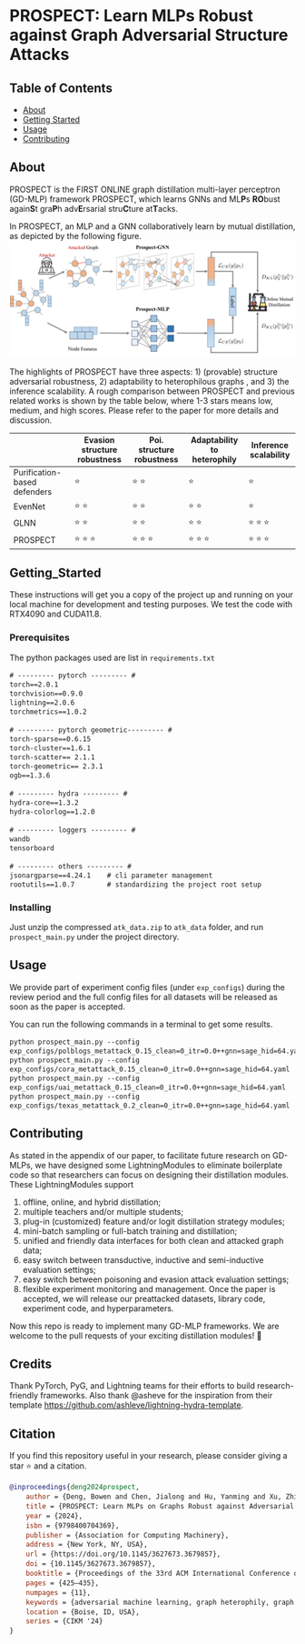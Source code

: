 # PROSPECT: Learn MLPs Robust against Graph Adversarial Structure Attacks

## Table of Contents

+ [About](#about)
+ [Getting Started](#getting_started)
+ [Usage](#usage)
+ [Contributing](#contributing)

## About

PROSPECT is the FIRST ONLINE graph distillation multi-layer perceptron (GD-MLP) framework PROSPECT, which learns GNNs
and ML**P**s **RO**bust again**S**t gra**P**h adv**E**rsarial stru**C**ture at**T**acks.

In PROSPECT, an MLP and a GNN collaboratively learn by mutual distillation, as depicted by the following figure.
![image](figures/ProspectArch.PNG)

The highlights of PROSPECT have three aspects: 1) (provable) structure adversarial robustness, 2) adaptability to heterophilous graphs
, and 3) the inference scalability. A rough comparison between PROSPECT and previous related works is shown by
the table below, where 1-3 stars means low,  medium, and high scores. Please refer to the paper for more details and discussion.

|                              | Evasion structure robustness | Poi. structure robustness | Adaptability to heterophily | Inference scalability |
| ---------------------------- | ---------------------------- | ------------------------- | --------------------------- | --------------------- |
| Purification-based defenders | ⭐️                            | ⭐️  ⭐️                      | ⭐️                           | ⭐️                     |
| EvenNet                      | ⭐️  ⭐️                         | ⭐️  ⭐️                      | ⭐️   ⭐️                       | ⭐️                     |
| GLNN                         | ⭐️    ⭐️                       | ⭐️  ⭐️                      | ⭐️   ⭐️                       | ⭐️   ⭐️   ⭐️             |
| PROSPECT                     | ⭐️   ⭐️   ⭐️                    | ⭐️  ⭐️   ⭐️                  | ⭐️   ⭐️   ⭐️                   | ⭐️   ⭐️   ⭐️             |

## Getting_Started

These instructions will get you a copy of the project up and running on your local machine for development and testing
purposes. We test the code with RTX4090 and CUDA11.8.

### Prerequisites

The python packages used are list in `requirements.txt`

```
# --------- pytorch --------- #
torch==2.0.1
torchvision==0.9.0
lightning==2.0.6
torchmetrics==1.0.2

# --------- pytorch geometric--------- #
torch-sparse==0.6.15
torch-cluster==1.6.1
torch-scatter== 2.1.1
torch-geometric== 2.3.1
ogb==1.3.6

# --------- hydra --------- #
hydra-core==1.3.2
hydra-colorlog==1.2.0

# --------- loggers --------- #
wandb
tensorboard

# --------- others --------- #
jsonargparse==4.24.1    # cli parameter management
rootutils==1.0.7        # standardizing the project root setup
```

### Installing

Just unzip the compressed `atk_data.zip` to `atk_data` folder, and run `prospect_main.py` under the
project directory.

## Usage

We provide part of experiment config files (under `exp_configs`)
during the review period and the full config files for all datasets will be
released as soon as the paper is accepted.

You can run the following commands in a terminal to get some results.

```shell
python prospect_main.py --config exp_configs/polblogs_metattack_0.15_clean=0_itr=0.0++gnn=sage_hid=64.yaml
python prospect_main.py --config exp_configs/cora_metattack_0.15_clean=0_itr=0.0++gnn=sage_hid=64.yaml
python prospect_main.py --config exp_configs/uai_metattack_0.15_clean=0_itr=0.0++gnn=sage_hid=64.yaml
python prospect_main.py --config exp_configs/texas_metattack_0.2_clean=0_itr=0.0++gnn=sage_hid=64.yaml
```

## Contributing

As stated in the appendix of our paper, to facilitate future research on GD-MLPs,
we have designed some LightningModules to eliminate boilerplate code so that researchers
can focus on designing their distillation modules.
These LightningModules support

1) offline, online, and hybrid distillation;
2) multiple teachers and/or multiple students;
3) plug-in (customized) feature and/or logit distillation strategy modules;
4) mini-batch sampling or full-batch training and distillation;
5) unified and friendly data interfaces for both clean and attacked graph data;
6) easy switch between transductive, inductive and semi-inductive evaluation settings;
7) easy switch between poisoning and evasion attack evaluation settings;
8) flexible experiment monitoring and management. Once the paper is accepted, we will release our preattacked datasets, library code, experiment code, and hyperparameters.

Now this repo is ready to implement many GD-MLP frameworks. We are welcome to the pull requests of
your exciting distillation modules! 🍻

## Credits

Thank PyTorch, PyG, and Lightning teams for their efforts to build research-friendly frameworks.
Also thank @asheve for the inspiration from their template https://github.com/ashleve/lightning-hydra-template.

## Citation
If you find this repository useful in your research, please consider giving a star ⭐ and a citation.
```bib
@inproceedings{deng2024prospect,
    author = {Deng, Bowen and Chen, Jialong and Hu, Yanming and Xu, Zhiyong and Chen, Chuan and Zhang, Tao},
    title = {PROSPECT: Learn MLPs on Graphs Robust against Adversarial Structure Attacks},
    year = {2024},
    isbn = {9798400704369},
    publisher = {Association for Computing Machinery},
    address = {New York, NY, USA},
    url = {https://doi.org/10.1145/3627673.3679857},
    doi = {10.1145/3627673.3679857},
    booktitle = {Proceedings of the 33rd ACM International Conference on Information and Knowledge Management},
    pages = {425–435},
    numpages = {11},
    keywords = {adversarial machine learning, graph heterophily, graph knowledge distillation, graph neural network},
    location = {Boise, ID, USA},
    series = {CIKM '24}
}
```
